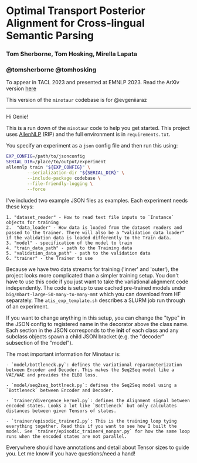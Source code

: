 # Optimal Transport Posterior Alignment for Cross-lingual Semantic Parsing
### Tom Sherborne, Tom Hosking, Mirella Lapata
### @tomsherborne @tomhosking 

To appear in TACL 2023 and presented at EMNLP 2023.
Read the ArXiv version [here](https://arxiv.org/abs/2307.04096)

This version of the `minotaur` codebase is for @evgeniiaraz 

-------

Hi Genie!

This is a run down of the `minotaur` code to help you get started. This project uses [AllenNLP](https://github.com/allenai/allennlp) (RIP) and the full environment is in `requirements.txt`.

You specify an experiment as a `json` config file and then run this using:

```bash
EXP_CONFIG=/path/to/jsonconfig
SERIAL_DIR=/place/to/output/experiment
allennlp train "${EXP_CONFIG}" \
        --serialization-dir "${SERIAL_DIR}" \
        --include-package codebase \
        --file-friendly-logging \
        --force
```

I've included two example JSON files as examples. Each experiment needs these keys:

    1. "dataset_reader" - How to read text file inputs to `Instance` objects for training
    2.  "data_loader" - How data is loaded from the dataset readers and passed to the trainer. There will also be a "validation_data_loader" if the validation data is loaded differently to the Train data. 
    3. "model" - specification of the model to train
    4. "train_data_path" - path to the Training data
    5. "validation_data_path" - path to the validation data
    6. "trainer" - the Trainer to use

Because we have two data streams for training ('inner' and 'outer'), the project looks more complicated than a simpler training setup. You don't have to use this code if you just want to take the variational alignment code independently. The code is setup
to use cached pre-trained models under `big/mbart-large-50-many-to-many-mmt` which you can download from HF separately. The `atis_exp_template.sh` describes a SLURM job run through of an experiment.

If you want to change anything in this setup, you can change the "type" in the JSON config to registered name in the 
decorator above the class name. Each section in the JSON corresponds to the __init__ of each class and any subclass objects spawn a child JSON bracket (e.g. the "decoder" subsection of the "model").

The most important information for Minotaur is:

    - `model/bottleneck.py`: defines the variational reparameterization between Encoder and Decoder. This makes the Seq2Seq model like a VAE/WAE and provides the ELBO loss. 

    - `model/seq2seq_bottlneck.py`: defines the Seq2Seq model using a `Bottleneck` between Encoder and Decoder. 

    - `trainer/divergence_kernel.py`: defines the Alignment signal between encoded states. Looks a lot like `Bottleneck` but only calculates distances between given Tensors of states. 
    
    - `trainer/episodic_trainer2.py`: This is the training loop tying everything together. Read this if you want to see how I built the model. See `trainer/episodic_trainer4_nonpar.py` for how the same loop runs when the encoded states are not parallel.

Everywhere should have annotations and detail about Tensor sizes to guide you. Let me know if you have questions/need a hand! 
